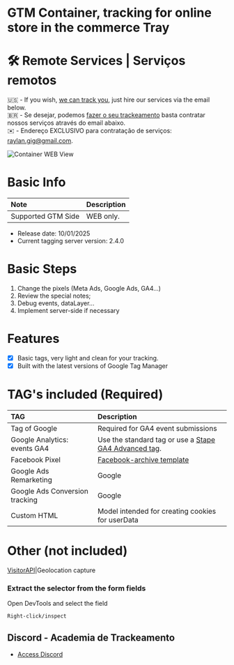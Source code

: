 # GTM Container, tracking for online store in the commerce Tray

# 🛠️ Remote Services | Serviços remotos

🇺🇸 - If you wish, [we can track you](https://academiadetrackeamento.com.br), just hire our services via the email below.
<br>
🇧🇷 - Se desejar, podemos [fazer o seu trackeamento](https://academiadetrackeamento.com.br) basta contratar nossos serviços através do email abaixo.
<br>
✉️ - Endereço EXCLUSIVO para contratação de serviços: raylan.gig@gmail.com.

![Container WEB View](https://github.com/user-attachments/assets/4868c2cf-a08a-420f-bbdd-1ca1fe63e52f)

# Basic Info

Note|Description
:----|:----
Supported GTM Side|WEB only.

- Release date: 10/01/2025
- Current tagging server version: 2.4.0

# Basic Steps

1. Change the pixels (Meta Ads, Google Ads, GA4...)
2. Review the special notes;
3. Debug events, dataLayer...
4. Implement server-side if necessary

# Features
- [x] Basic tags, very light and clean for your tracking.
- [x] Built with the latest versions of Google Tag Manager

# TAG's included (**Required**)

TAG|Description
:----|:----
Tag of Google|Required for GA4 event submissions
Google Analytics: events GA4|Use the standard tag or use a [Stape GA4 Advanced tag](https://github.com/stape-io/ga4-advanced-tag).
Facebook Pixel|[Facebook-archive template](https://github.com/kaustubhhiware) 
Google Ads Remarketing|Google
Google Ads Conversion tracking|Google
Custom HTML|Model intended for creating cookies for userData

# Other (not included)

[VisitorAPI](https://github.com/visitorapi/visitor-api-google-tag-manager)|Geolocation capture


### Extract the selector from the form fields

Open DevTools and select the field
```
Right-click/inspect
```


## Discord - Academia de Trackeamento
- [Access Discord](https://discord.gg/GTzGmKNFy8)
